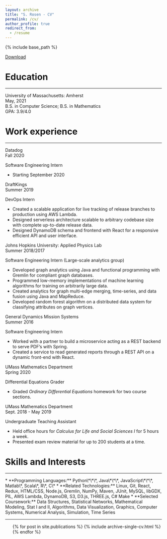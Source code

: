```yaml
---
layout: archive
title: "S. Rosen - CV"
permalink: /cv/
author_profile: true
redirect_from:
  - /resume
---
```


{% include base_path %}

<link rel="stylesheet" href="/assets/css/cv.css">

<div id="as_pdf">
  <a href="/files/cv.pdf">
    <i class="fas fa-file-pdf" aria-hidden="true"></i> Download
  </a>
</div>

Education
======
<hr id="education_bar" />

<div id="education_box">
  <div> University of Massachusetts: Amherst </div>

  <div> May, 2021 </div>

  <div> B.S. in Computer Science; B.S. in Mathematics </div>

  <div> GPA: 3.9/4.0 </div>
</div>

Work experience
======
<hr />

<div id="work_box">
  <div class="job_box">
    <div class="job_title">
      <div>Datadog</div>
      <div>Fall 2020</div>
    </div>
    <p>Software Engineering Intern</p>
    <ul>
      <li> Starting September 2020 </li>
    </ul>
  </div>
  <div class="job_box">
    <div class="job_title">
      <div>DraftKings</div>
      <div>Summer 2019</div>
    </div>
    <p>DevOps Intern</p>
    <ul>
      <li> Created a scalable application for live tracking of release branches to production using AWS Lambda. </li>
      <li> Designed serverless architecture scalable to arbitrary codebase size with complete up-to-date release data. </li>
      <li> Designed DynamoDB schema and frontend with React for a responsive efficient API and user interface. </li>
    </ul>
  </div>
  <div class="job_box">
    <div class="job_title">
      <div>Johns Hopkins University: Applied Physics Lab</div>
      <div>Summer 2018/2017</div>
    </div>
    <p>Software Engineering Intern (Large-scale analytics group)</p>
    <ul>
      <li> Developed graph analytics using Java and functional programming with Gremlin for compliant graph databases. </li>
      <li> Programmed low-memory implementations of machine learning algorithms for training on arbitrarily large data. </li>
      <li> Created analytics for graph multi-edge merging, time-series, and data fusion using Java and MapReduce. </li>
      <li> Developed random forest algorithm on a distributed data system for classifying attributes on graph vertices. </li>
    </ul>
  </div>

  <div class="job_box">
    <div class="job_title">
      <div>General Dynamics Mission Systems</div>
      <div>Summer 2016</div>
    </div>
    <p>Software Engineering Intern</p>
    <ul>
      <li> Worked with a partner to build a microservice acting as a REST backend to serve PDF’s with Spring. </li>
      <li> Created a service to read generated reports through a REST API on a dynamic front-end with React. </li>
    </ul>
  </div>  
  <div class="job_box">
    <div class="job_title">
      <div>UMass Mathematics Department</div>
      <div>Spring 2020</div>
    </div>
    <p>Differential Equations Grader</p>
    <ul>
      <li> Graded <i>Ordinary Differential Equations</i> homework for two course sections. </li>
    </ul>
  </div>
  <div class="job_box">
    <div class="job_title">
      <div>UMass Mathematics Department</div>
      <div>Sept. 2018 - May 2019</div>
    </div>
    <p>Undergraduate Teaching Assistant</p>
    <ul>
      <li> Held office hours for <i>Calculus for Life and Social Sciences I</i> for 5 hours a week. </li>
      <li> Presented exam review material for up to 200 students at a time. </li>
    </ul>
  </div>
</div>


Skills and Interests
======
<hr />
* **Programming Languages:** Python\*\*\*, Java\*\*\*, JavaScript\*\*\*, Matlab\*, Scala\*, R\*, C\*
* **Related Technologies:** Linux, Git, React, Redux, HTML/CSS, Node.js, Gremlin, NumPy, Maven, JUnit, MySQL, libGDX, PIL, AWS Lambda, DynamoDB, S3, D3.js, THREE.js, C# Make
* **Selected Coursework:** Data Structures, Statistical Networks, Mathematical Modeling, Stat I and II, Algorithms, Data Visualization, Graphics, Computer Systems, Numerical Analysis, Simulation, Time Series

<!-- Selected Projects -->
<!-- ====== -->
<hr />

  <ul>{% for post in site.publications %}
    {% include archive-single-cv.html %}
  {% endfor %}
  </ul>

